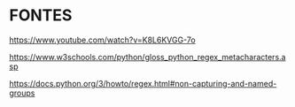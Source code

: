 # FONTES

https://www.youtube.com/watch?v=K8L6KVGG-7o

https://www.w3schools.com/python/gloss_python_regex_metacharacters.asp

https://docs.python.org/3/howto/regex.html#non-capturing-and-named-groups
